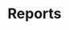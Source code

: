 <script type="text/javascript">
var password = "xin0607002";
var x = prompt("Enter in the password "," ");
if (x.toLowerCase() == password) {
 window.location = "report_230607002.html";
}
else {
 alert("密码错误！ \n \n 请重新输入。");
 window.location = "./index.html";
}
</script>



# Reports



